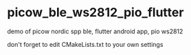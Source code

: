 # picow_ble_ws2812_pio_flutter
demo of picow nordic spp ble, flutter android app, pio ws2812

don't forget to edit CMakeLists.txt to your own settings
